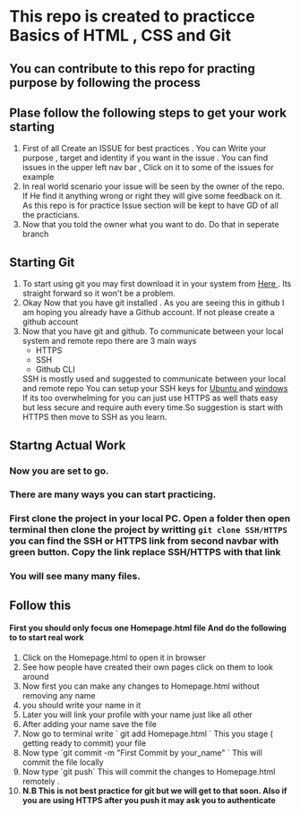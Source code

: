 # This repo is created to practicce Basics of HTML , CSS and Git 

## You can contribute to this repo for practing purpose by following the process

## Plase follow the following steps to get your work starting 

<ol>
<li> First of all Create an ISSUE for best practices . You can Write your purpose , target and identity if you want in the issue . You can find issues in the upper left nav bar , Click on it to some of the issues for example</li>

<li> In real world scenario your issue will be seen by the owner of the repo. If He find it anything wrong or right they will give some feedback on it. As this repo is for practice Issue section will be kept to have GD of all the practicians. </li>
<li> Now that you told the owner what you want to do. Do that in seperate branch  </li>
</ol>

## Starting Git 
<ol>
<li>To start using git you may first download it in your system from <a href="https://git-scm.com/downloads"> Here </a> . Its straight forward so it won't be a problem.</li> 
<li>Okay Now that you have git installed . As you are seeing this in github I am hoping you already have a Github account. If not please create a github account</li>
<li> Now that you have git and github. To communicate between your local system and remote repo there are 3 main ways 
  <ul>
     <li> HTTPS </li>
      <li> SSH  </li>
       <li> Github CLI </li>
   </ul>
    SSH is mostly used and suggested to communicate between your local and remote repo 
    You can setup your SSH keys for <a href="https://github.com/sysdevbd/sysdevbd.github.io/tree/master/git">Ubuntu </a> and <a href="https://www.theserverside.com/blog/Coffee-Talk-Java-News-Stories-and-Opinions/GitHub-SSH-Windows-Example">windows</a>
If its too overwhelming for you can just use HTTPS as well thats easy but less secure and require auth every time.So suggestion is start with HTTPS then move to SSH as you learn.
</li> 
</ol>

## Startng Actual Work 

### Now you are set to go.
### There are many ways you can start practicing.
### First clone the project in your local PC. Open a folder then open terminal then clone the project by writting `git clone SSH/HTTPS ` you can find the SSH or HTTPS link from second navbar with green button. Copy the link replace SSH/HTTPS with that link 

### You will see many many files. 

## Follow this 
#### First you should only focus one Homepage.html file And do the following to to start real work 
<ol>
<li> Click on the Homepage.html to open it in browser </li>
<li> See how people have created their own pages click on them to look around </li>
<li> Now first you can make any changes to Homepage.html without removing any name </li>
<li> you should write your name in it </li>
<li> Later you will link your profile with your name just like all other </li>
<li> After adding your name save the file </li>
<li> Now go to terminal write ` git add Homepage.html `  This you stage ( getting ready to commit)  your file</li>
<li> Now type `git commit -m "First Commit by your_name" ` This will commit the file locally </li>
<li> Now type `git push` This will commit the changes to Homepage.html remotely . </li>
<li> <B> N.B This is not best practice for git but we will get to that soon. Also if you are using HTTPS after you push it may ask you to authenticate </B> </li>




